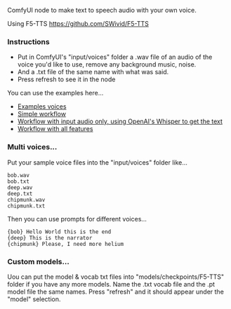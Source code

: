 
ComfyUI node to make text to speech audio with your own voice.

Using F5-TTS https://github.com/SWivid/F5-TTS

### Instructions

* Put in ComfyUI's "input/voices" folder a .wav file of an audio of the voice you'd like to use, remove any background music, noise.
* And a .txt file of the same name with what was said.
* Press refresh to see it in the node

You can use the examples here...
* [Examples voices](examples/)
* [Simple workflow](examples/simple_ComfyUI_F5TTS_workflow.json)
* [Workflow with input audio only, using OpenAI's Whisper to get the text](examples/F5TTS_whisper_workflow.json)
* [Workflow with all features](examples/F5TTS-test-all.json)



### Multi voices...

Put your sample voice files into the "input/voices" folder like...
```
bob.wav
bob.txt
deep.wav
deep.txt
chipmunk.wav
chipmunk.txt
```

Then you can use prompts for different voices...
```
{bob} Hello World this is the end
{deep} This is the narrator
{chipmunk} Please, I need more helium
```

### Custom models...

Uou can put the model & vocab txt files into "models/checkpoints/F5-TTS" folder if you have any more models.  Name the .txt vocab file and the .pt model file the same names.  Press "refresh" and it should appear under the "model" selection.

